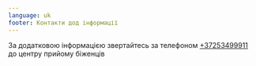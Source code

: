 ```yaml
---
language: uk
footer: Контакти дод інформації
---
```


За додатковою інформацією звертайтесь за телефоном
[+37253499911](tel::+37253499911) до центру прийому біженців
